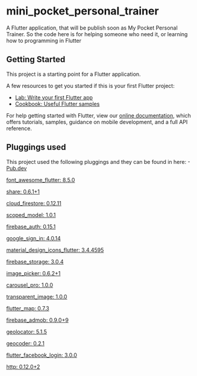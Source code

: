 # mini_pocket_personal_trainer

A Flutter application,  that will be publish soon as My Pocket Personal Trainer.
So the code here is for helping someone who need it,
or learning how to programming in Flutter 

## Getting Started

This project is a starting point for a Flutter application.

A few resources to get you started if this is your first Flutter project:

- [Lab: Write your first Flutter app](https://flutter.dev/docs/get-started/codelab)
- [Cookbook: Useful Flutter samples](https://flutter.dev/docs/cookbook)

For help getting started with Flutter, view our
[online documentation](https://flutter.dev/docs), which offers tutorials,
samples, guidance on mobile development, and a full API reference.

## Pluggings used

This project used the following pluggings
and they can be found in here: -[Pub.dev](https://pub.dev) 

  [font_awesome_flutter: 8.5.0](https://pub.dev/packages/font_awesome_flutter)
  
  [share: 0.6.1+1](https://pub.dev/packages/share)
  
  [cloud_firestore: 0.12.11](https://pub.dev/packages/cloud_firestore)
  
  [scoped_model: 1.0.1](https://pub.dev/packages/scoped_model)
  
  [firebase_auth: 0.15.1](https://pub.dev/packages/firebase_auth)
  
  [google_sign_in: 4.0.14](https://pub.dev/packages/google_sign_in)
  
  [material_design_icons_flutter: 3.4.4595](https://pub.dev/packages/material_design_icons_flutter)
  
  [firebase_storage: 3.0.4](https://pub.dev/packages/firebase_storage)
  
  [image_picker: 0.6.2+1](https://pub.dev/packages/image_picker)
  
  [carousel_pro: 1.0.0](https://pub.dev/packages/carousel_pro)
  
  [transparent_image: 1.0.0](https://pub.dev/packages/transparent_image)
  
  [flutter_map: 0.7.3](https://pub.dev/packages/flutter_map)
  
  [firebase_admob: 0.9.0+9](https://pub.dev/packages/firebase_admob)
  
  [geolocator: 5.1.5](https://pub.dev/packages/geolocator)
  
  [geocoder: 0.2.1](https://pub.dev/packages/geocoder)
  
  [flutter_facebook_login: 3.0.0](https://pub.dev/packages/flutter_facebook_login)
  
  [http: 0.12.0+2](https://pub.dev/packages/http)
